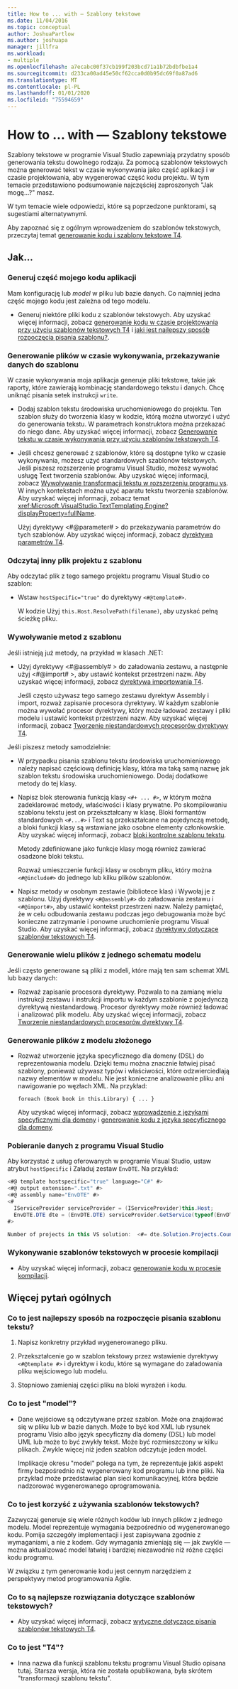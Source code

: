 ```yaml
---
title: How to ... with — Szablony tekstowe
ms.date: 11/04/2016
ms.topic: conceptual
author: JoshuaPartlow
ms.author: joshuapa
manager: jillfra
ms.workload:
- multiple
ms.openlocfilehash: a7ecabc00f37cb199f203bcd71a1b72bdbfbe1a4
ms.sourcegitcommit: d233ca00ad45e50cf62cca0d0b95dc69f0a87ad6
ms.translationtype: MT
ms.contentlocale: pl-PL
ms.lasthandoff: 01/01/2020
ms.locfileid: "75594659"
---
```

# <a name="how-to--with-text-templates"></a>How to ... with — Szablony tekstowe
Szablony tekstowe w programie Visual Studio zapewniają przydatny sposób generowania tekstu dowolnego rodzaju. Za pomocą szablonów tekstowych można generować tekst w czasie wykonywania jako część aplikacji i w czasie projektowania, aby wygenerować część kodu projektu. W tym temacie przedstawiono podsumowanie najczęściej zaproszonych "Jak mogę...?" masz.

 W tym temacie wiele odpowiedzi, które są poprzedzone punktorami, są sugestiami alternatywnymi.

 Aby zapoznać się z ogólnym wprowadzeniem do szablonów tekstowych, przeczytaj temat [generowanie kodu i szablony tekstowe T4](../modeling/code-generation-and-t4-text-templates.md).

## <a name="how-to-"></a>Jak...

### <a name="generate-part-of-my-application-code"></a>Generuj część mojego kodu aplikacji
 Mam konfigurację lub *model* w pliku lub bazie danych. Co najmniej jedna część mojego kodu jest zależna od tego modelu.

- Generuj niektóre pliki kodu z szablonów tekstowych. Aby uzyskać więcej informacji, zobacz [generowanie kodu w czasie projektowania przy użyciu szablonów tekstowych T4](../modeling/design-time-code-generation-by-using-t4-text-templates.md) i [jaki jest najlepszy sposób rozpoczęcia pisania szablonu?](#starting).

### <a name="generate-files-at-run-time-passing-data-into-the-template"></a>Generowanie plików w czasie wykonywania, przekazywanie danych do szablonu
 W czasie wykonywania moja aplikacja generuje pliki tekstowe, takie jak raporty, które zawierają kombinację standardowego tekstu i danych. Chcę uniknąć pisania setek instrukcji `write`.

- Dodaj szablon tekstu środowiska uruchomieniowego do projektu. Ten szablon służy do tworzenia klasy w kodzie, którą można utworzyć i użyć do generowania tekstu. W parametrach konstruktora można przekazać do niego dane. Aby uzyskać więcej informacji, zobacz [Generowanie tekstu w czasie wykonywania przy użyciu szablonów tekstowych T4](../modeling/run-time-text-generation-with-t4-text-templates.md).

- Jeśli chcesz generować z szablonów, które są dostępne tylko w czasie wykonywania, możesz użyć standardowych szablonów tekstowych. Jeśli piszesz rozszerzenie programu Visual Studio, możesz wywołać usługę Text tworzenia szablonów. Aby uzyskać więcej informacji, zobacz [Wywoływanie transformacji tekstu w rozszerzeniu programu vs](../modeling/invoking-text-transformation-in-a-vs-extension.md). W innych kontekstach można użyć aparatu tekstu tworzenia szablonów. Aby uzyskać więcej informacji, zobacz temat <xref:Microsoft.VisualStudio.TextTemplating.Engine?displayProperty=fullName>.

     Użyj dyrektywy \<#@parameter# > do przekazywania parametrów do tych szablonów. Aby uzyskać więcej informacji, zobacz [dyrektywa parametrów T4](../modeling/t4-parameter-directive.md).

### <a name="read-another-project-file-from-a-template"></a>Odczytaj inny plik projektu z szablonu
 Aby odczytać plik z tego samego projektu programu Visual Studio co szablon:

- Wstaw `hostSpecific="true"` do dyrektywy `<#@template#>`.

     W kodzie Użyj `this.Host.ResolvePath(filename)`, aby uzyskać pełną ścieżkę pliku.

### <a name="invoke-methods-from-a-template"></a>Wywoływanie metod z szablonu

Jeśli istnieją już metody, na przykład w klasach .NET:

- Użyj dyrektywy \<#@assembly# > do załadowania zestawu, a następnie użyj \<#@import# >, aby ustawić kontekst przestrzeni nazw. Aby uzyskać więcej informacji, zobacz [dyrektywa importowania T4](../modeling/t4-import-directive.md).

   Jeśli często używasz tego samego zestawu dyrektyw Assembly i import, rozważ zapisanie procesora dyrektywy. W każdym szablonie można wywołać procesor dyrektywy, który może ładować zestawy i pliki modelu i ustawić kontekst przestrzeni nazw. Aby uzyskać więcej informacji, zobacz [Tworzenie niestandardowych procesorów dyrektywy T4](../modeling/creating-custom-t4-text-template-directive-processors.md).

Jeśli piszesz metody samodzielnie:

- W przypadku pisania szablonu tekstu środowiska uruchomieniowego należy napisać częściową definicję klasy, która ma taką samą nazwę jak szablon tekstu środowiska uruchomieniowego. Dodaj dodatkowe metody do tej klasy.

- Napisz blok sterowania funkcją klasy `<#+ ... #>`, w którym można zadeklarować metody, właściwości i klasy prywatne. Po skompilowaniu szablonu tekstu jest on przekształcany w klasę. Bloki formantów standardowych `<#...#>` i Text są przekształcane na pojedynczą metodę, a bloki funkcji klasy są wstawiane jako osobne elementy członkowskie. Aby uzyskać więcej informacji, zobacz [bloki kontrolne szablonu tekstu](../modeling/text-template-control-blocks.md).

   Metody zdefiniowane jako funkcje klasy mogą również zawierać osadzone bloki tekstu.

   Rozważ umieszczenie funkcji klasy w osobnym pliku, który można `<#@include#>` do jednego lub kilku plików szablonów.

- Napisz metody w osobnym zestawie (bibliotece klas) i Wywołaj je z szablonu. Użyj dyrektywy `<#@assembly#>` do załadowania zestawu i `<#@import#>`, aby ustawić kontekst przestrzeni nazw. Należy pamiętać, że w celu odbudowania zestawu podczas jego debugowania może być konieczne zatrzymanie i ponowne uruchomienie programu Visual Studio. Aby uzyskać więcej informacji, zobacz [dyrektywy dotyczące szablonów tekstowych T4](../modeling/t4-text-template-directives.md).

### <a name="generate-many-files-from-one-model-schema"></a>Generowanie wielu plików z jednego schematu modelu
 Jeśli często generowane są pliki z modeli, które mają ten sam schemat XML lub bazy danych:

- Rozważ zapisanie procesora dyrektywy. Pozwala to na zamianę wielu instrukcji zestawu i instrukcji importu w każdym szablonie z pojedynczą dyrektywą niestandardową. Procesor dyrektywy może również ładować i analizować plik modelu. Aby uzyskać więcej informacji, zobacz [Tworzenie niestandardowych procesorów dyrektywy T4](../modeling/creating-custom-t4-text-template-directive-processors.md).

### <a name="generate-files-from-a-complex-model"></a>Generowanie plików z modelu złożonego

- Rozważ utworzenie języka specyficznego dla domeny (DSL) do reprezentowania modelu. Dzięki temu można znacznie łatwiej pisać szablony, ponieważ używasz typów i właściwości, które odzwierciedlają nazwy elementów w modelu. Nie jest konieczne analizowanie pliku ani nawigowanie po węzłach XML. Na przykład:

     `foreach (Book book in this.Library) { ... }`

     Aby uzyskać więcej informacji, zobacz [wprowadzenie z językami specyficznymi dla domeny](../modeling/getting-started-with-domain-specific-languages.md) i [generowanie kodu z języka specyficznego dla domeny](../modeling/generating-code-from-a-domain-specific-language.md).

### <a name="get-data-from-visual-studio"></a>Pobieranie danych z programu Visual Studio
 Aby korzystać z usług oferowanych w programie Visual Studio, ustaw atrybut `hostSpecific` i Załaduj zestaw `EnvDTE`. Na przykład:

```csharp
<#@ template hostspecific="true" language="C#" #>
<#@ output extension=".txt" #>
<#@ assembly name="EnvDTE" #>
<#
  IServiceProvider serviceProvider = (IServiceProvider)this.Host;
  EnvDTE.DTE dte = (EnvDTE.DTE) serviceProvider.GetService(typeof(EnvDTE.DTE));
#>

Number of projects in this VS solution:  <#= dte.Solution.Projects.Count #>
```

### <a name="execute-text-templates-in-the-build-process"></a>Wykonywanie szablonów tekstowych w procesie kompilacji

- Aby uzyskać więcej informacji, zobacz [generowanie kodu w procesie kompilacji](../modeling/code-generation-in-a-build-process.md).

## <a name="more-general-questions"></a>Więcej pytań ogólnych

### <a name="starting"></a>Co to jest najlepszy sposób na rozpoczęcie pisania szablonu tekstu?

1. Napisz konkretny przykład wygenerowanego pliku.

2. Przekształcenie go w szablon tekstowy przez wstawienie dyrektywy `<#@template #>` i dyrektyw i kodu, które są wymagane do załadowania pliku wejściowego lub modelu.

3. Stopniowo zamieniaj części pliku na bloki wyrażeń i kodu.

### <a name="what-is-a-model"></a>Co to jest "model"?

- Dane wejściowe są odczytywane przez szablon. Może ona znajdować się w pliku lub w bazie danych. Może to być kod XML lub rysunek programu Visio albo język specyficzny dla domeny (DSL) lub model UML lub może to być zwykły tekst. Może być rozmieszczony w kilku plikach. Zwykle więcej niż jeden szablon odczytuje jeden model.

     Implikacje okresu "model" polega na tym, że reprezentuje jakiś aspekt firmy bezpośrednio niż wygenerowany kod programu lub inne pliki. Na przykład może przedstawiać plan sieci komunikacyjnej, która będzie nadzorować wygenerowanego oprogramowania.

### <a name="what-is-the-benefit-of-using-text-templates"></a>Co to jest korzyść z używania szablonów tekstowych?
 Zazwyczaj generuje się wiele różnych kodów lub innych plików z jednego modelu. Model reprezentuje wymagania bezpośrednio od wygenerowanego kodu. Pomija szczegóły implementacji i jest zapisywana zgodnie z wymaganiami, a nie z kodem. Gdy wymagania zmieniają się — jak zwykle — można aktualizować model łatwiej i bardziej niezawodnie niż różne części kodu programu.

 W związku z tym generowanie kodu jest cennym narzędziem z perspektywy metod programowania Agile.

### <a name="what-best-practices-are-there-for-text-templates"></a>Co to są najlepsze rozwiązania dotyczące szablonów tekstowych?

- Aby uzyskać więcej informacji, zobacz [wytyczne dotyczące pisania szablonów tekstowych T4](../modeling/guidelines-for-writing-t4-text-templates.md).

### <a name="what-is-t4"></a>Co to jest "T4"?

- Inna nazwa dla funkcji szablonu tekstu programu Visual Studio opisana tutaj. Starsza wersja, która nie została opublikowana, była skrótem "transformacji szablonu tekstu".
